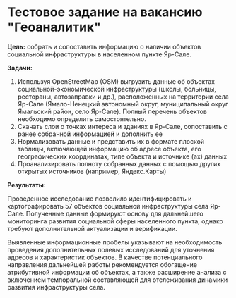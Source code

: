 # Тестовое задание на вакансию "Геоаналитик"
**Цель:** собрать и сопоставить информацию о наличии объектов социальной
инфраструктуры в населенном пункте Яр-Сале.  

**Задачи:**
1. Используя OpenStreetMap (OSM) выгрузить данные об объектах
социальной-экономической инфраструктуры (школы, больницы,
рестораны, автозаправки и др.), расположенных на территории села
Яр-Сале (Ямало-Ненецкий автономный округ, муниципальный округ
Ямальский район, село Яр-Сале). Полный перечень объектов
необходимо определить самостоятельно.
2. Скачать слои о точках интереса и зданиях в Яр-Сале, сопоставить с
ранее собранной информацией и дополнить ее
3. Нормализовать данные и представить их в формате плоской таблицы,
включающей информацию об адресе объекта, его географических
координатах, типе объекта и источнике (ах) данных
4. Проанализировать полноту собранных данных с помощью других
открытых источников (например, Яндекс.Карты)  

**Результаты:**

Проведенное исследование позволило идентифицировать и картографировать 57 объектов социальной инфраструктуры села Яр-Сале. 
Полученные данные формируют основу для дальнейшего мониторинга развития социальной сферы населенного пункта, однако требуют 
дополнительной актуализации и верификации.

Выявленные информационные пробелы указывают на необходимость проведения дополнительных полевых исследований для уточнения 
адресов и характеристик объектов. В качестве потенциального направления дальнейшей работы рекомендуется обогащение атрибутивной 
информации об объектах, а также расширение анализа с включением темпоральной составляющей для отслеживания динамики развития 
инфраструктуры села.
